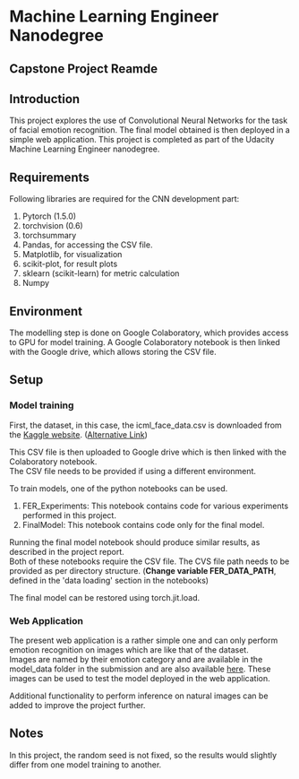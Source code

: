 # Machine Learning Engineer Nanodegree

## Capstone Project Reamde 

## Introduction 

This project explores the use of Convolutional Neural Networks for the task of facial emotion recognition. The final model obtained is then deployed in a simple web application. 
This project is completed as part of the Udacity Machine Learning Engineer nanodegree. 

## Requirements

Following libraries are required for the CNN development part:  
1. Pytorch (1.5.0)
2. torchvision (0.6)
3. torchsummary
4. Pandas, for accessing the CSV file.
5. Matplotlib, for visualization
6. scikit-plot, for result plots 
7. sklearn (scikit-learn) for metric calculation
8. Numpy 

## Environment

The modelling step is done on Google Colaboratory, which provides access to GPU for model training. A Google Colaboratory notebook is then linked with the Google drive, which allows storing the CSV file.

## Setup 

### Model training 

First, the dataset, in this case, the icml_face_data.csv is downloaded from the [Kaggle website](https://www.kaggle.com/c/challenges-in-representation-learning-facial-expression-recognition-challenge/data). ([Alternative Link](https://drive.google.com/open?id=1VIPLzqy1qIwY-ssY2QoNLT6ak5sWsiLU))

This CSV file is then uploaded to Google drive which is then linked with the Colaboratory notebook.   
The CSV file needs to be provided if using a different environment. 

To train models, one of the python notebooks can be used.   
1. FER_Experiments: This notebook contains code for various experiments performed in this project.  
2. FinalModel: This notebook contains code only for the final model.  

Running the final model notebook should produce similar results, as described in the project report.  
Both of these notebooks require the CSV file. The CVS file path needs to be provided as per directory structure. (**Change variable FER_DATA_PATH**, defined in the 'data loading' section in the notebooks) 

The final model can be restored using torch.jit.load. 

### Web Application 

The present web application is a rather simple one and can only perform emotion recognition on images which are like that of the dataset.   
Images are named by their emotion category and are available in the model_data folder in the submission and are also available [here](https://github.com/Tandon-A/MLEND_Udacity/tree/master/Capstone_Project/Webapp/ferapp/model_data). These images can be used to test the model deployed in the web application. 

Additional functionality to perform inference on natural images can be added to improve the project further. 

## Notes 

In this project, the random seed is not fixed, so the results would slightly differ from one model training to another. 

